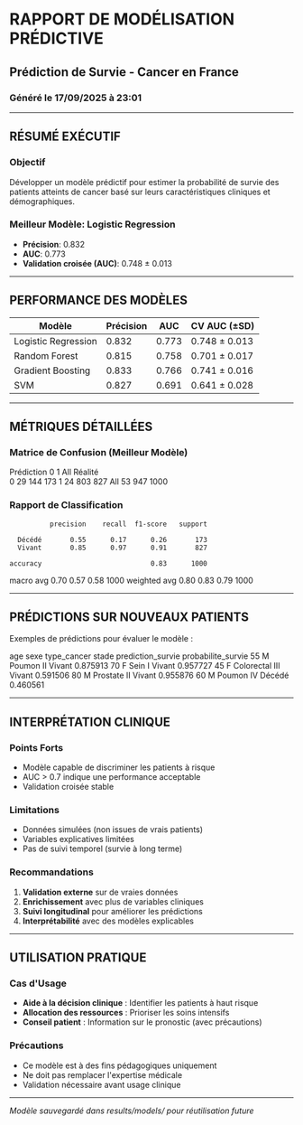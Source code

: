 
# RAPPORT DE MODÉLISATION PRÉDICTIVE
## Prédiction de Survie - Cancer en France
### Généré le 17/09/2025 à 23:01

---

## RÉSUMÉ EXÉCUTIF

### Objectif
Développer un modèle prédictif pour estimer la probabilité de survie des patients atteints de cancer
basé sur leurs caractéristiques cliniques et démographiques.

### Meilleur Modèle: Logistic Regression
- **Précision**: 0.832
- **AUC**: 0.773
- **Validation croisée (AUC)**: 0.748 ± 0.013

---

## PERFORMANCE DES MODÈLES

| Modèle | Précision | AUC | CV AUC (±SD) |
|--------|-----------|-----|--------------|
| Logistic Regression | 0.832 | 0.773 | 0.748 ± 0.013 |
| Random Forest | 0.815 | 0.758 | 0.701 ± 0.017 |
| Gradient Boosting | 0.833 | 0.766 | 0.741 ± 0.016 |
| SVM | 0.827 | 0.691 | 0.641 ± 0.028 |

---

## MÉTRIQUES DÉTAILLÉES

### Matrice de Confusion (Meilleur Modèle)
Prédiction   0    1   All
Réalité                  
0           29  144   173
1           24  803   827
All         53  947  1000

### Rapport de Classification
              precision    recall  f1-score   support

      Décédé       0.55      0.17      0.26       173
      Vivant       0.85      0.97      0.91       827

    accuracy                           0.83      1000
   macro avg       0.70      0.57      0.58      1000
weighted avg       0.80      0.83      0.79      1000


---

## PRÉDICTIONS SUR NOUVEAUX PATIENTS

Exemples de prédictions pour évaluer le modèle :

 age sexe type_cancer stade prediction_survie  probabilite_survie
  55    M      Poumon    II            Vivant            0.875913
  70    F        Sein     I            Vivant            0.957727
  45    F  Colorectal   III            Vivant            0.591506
  80    M    Prostate    II            Vivant            0.955876
  60    M      Poumon    IV            Décédé            0.460561

---

## INTERPRÉTATION CLINIQUE

### Points Forts
- Modèle capable de discriminer les patients à risque
- AUC > 0.7 indique une performance acceptable
- Validation croisée stable

### Limitations
- Données simulées (non issues de vrais patients)
- Variables explicatives limitées
- Pas de suivi temporel (survie à long terme)

### Recommandations
1. **Validation externe** sur de vraies données
2. **Enrichissement** avec plus de variables cliniques
3. **Suivi longitudinal** pour améliorer les prédictions
4. **Interprétabilité** avec des modèles explicables

---

## UTILISATION PRATIQUE

### Cas d'Usage
- **Aide à la décision clinique** : Identifier les patients à haut risque
- **Allocation des ressources** : Prioriser les soins intensifs
- **Conseil patient** : Information sur le pronostic (avec précautions)

### Précautions
- Ce modèle est à des fins pédagogiques uniquement
- Ne doit pas remplacer l'expertise médicale
- Validation nécessaire avant usage clinique

---

*Modèle sauvegardé dans results/models/ pour réutilisation future*
